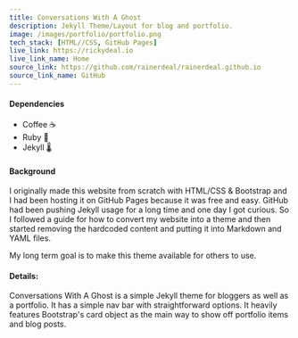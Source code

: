 ```yaml
---
title: Conversations With A Ghost
description: Jekyll Theme/Layout for blog and portfolio.
image: /images/portfolio/portfolio.png
tech_stack: [HTML//CSS, GitHub Pages]
live_link: https://rickydeal.io
live_link_name: Home
source_link: https://github.com/rainerdeal/rainerdeal.github.io
source_link_name: GitHub
---
```


#### Dependencies
* Coffee ☕️
* Ruby 💎
* Jekyll 🌡

#### Background
I originally made this website from scratch with HTML/CSS & Bootstrap and I had been hosting it on GitHub Pages because it was free and easy. GitHub had been pushing Jekyll usage for a long time and one day I got curious. So I followed a guide for how to convert my website into a theme and then started removing the hardcoded content and putting it into Markdown and YAML files.

My long term goal is to make this theme available for others to use.

#### Details:
Conversations With A Ghost is a simple Jekyll theme for bloggers as well as a portfolio. It has a simple nav bar with straightforward options. It heavily features Bootstrap's card object as the main way to show off portfolio items and blog posts.